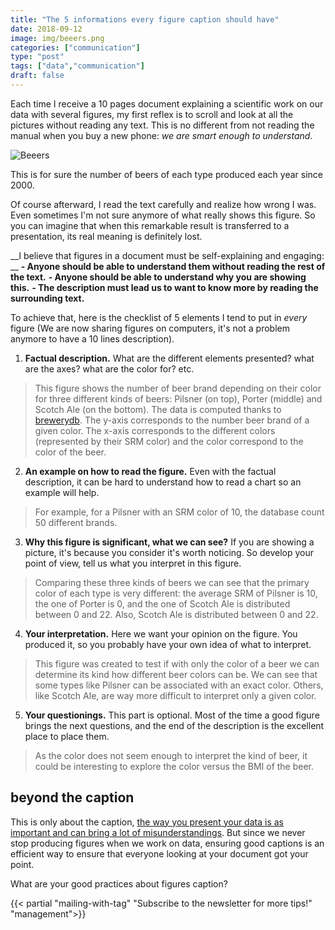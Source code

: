 ```yaml
---
title: "The 5 informations every figure caption should have"
date: 2018-09-12
image: img/beeers.png
categories: ["communication"]
type: "post"
tags: ["data","communication"]
draft: false
---
```


Each time I receive a 10 pages document explaining a scientific work on our data with several figures, my first reflex is to scroll and look at all the pictures without reading any text. This is no different from not reading the manual when you buy a new phone: _we are smart enough to understand_.

![Beeers](/img/beeers.png)

This is for sure the number of beers of each type produced each year since 2000.

Of course afterward, I read the text carefully and realize how wrong I was. Even sometimes I'm not sure anymore of what really shows this figure. So you can imagine that when this remarkable result is transferred to a presentation, its real meaning is definitely lost.

__I believe that figures in a document must be self-explaining and engaging: __
__- Anyone should be able to understand them without reading the rest of the text.__
__- Anyone should be able to understand why you are showing this.__
__- The description must lead us to want to know more by reading the surrounding text.__

To achieve that, here is the checklist of 5 elements I tend to put in _every_ figure (We are now sharing figures on computers, it's not a problem anymore to have a 10 lines description).

1. __Factual description.__ What are the different elements presented? what are the axes? what are the color for? etc.

> This figure shows the number of beer brand depending on their color for three different kinds of beers: Pilsner (on top), Porter (middle) and Scotch Ale (on the bottom). The data is computed thanks to [brewerydb](http://www.brewerydb.com/). The y-axis corresponds to the number beer brand of a given color. The x-axis corresponds to the different colors (represented by their SRM color) and the color correspond to the color of the beer.

2. __An example on how to read the figure.__ Even with the factual description, it can be hard to understand how to read a chart so an example will help.

> For example, for a Pilsner with an SRM color of 10, the database count 50 different brands.

3. __Why this figure is significant, what we can see?__ If you are showing a picture, it's because you consider it's worth noticing. So develop your point of view, tell us what you interpret in this figure.

> Comparing these three kinds of beers we can see that the primary color of each type is very different: the average SRM of Pilsner is 10, the one of Porter is 0, and the one of Scotch Ale is distributed between 0 and 22. Also, Scotch Ale is distributed between 0 and 22.


4. __Your interpretation.__ Here we want your opinion on the figure. You produced it, so you probably have your own idea of what to interpret.

> This figure was created to test if with only the color of a beer we can determine its kind how different beer colors can be. We can see that some types like Pilsner can be associated with an exact color. Others, like Scotch Ale, are way more difficult to interpret only a given color.


5. __Your questionings.__ This part is optional. Most of the time a good figure brings the next questions, and the end of the description is the excellent place to place them.

> As the color does not seem enough to interpret the kind of beer, it could be interesting to explore the color versus the BMI of the beer.

## beyond the caption

This is only about the caption, [the way you present your data is as important and can bring a lot of misunderstandings](https://www.data-to-viz.com/caveats.html). But since we never stop producing figures when we work on data, ensuring good captions is an efficient way to ensure that everyone looking at your document got your point.

What are your good practices about figures caption?

{{< partial "mailing-with-tag" "Subscribe to the newsletter for more tips!" "management">}}

